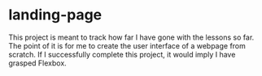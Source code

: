 # landing-page

This project is meant to track how far I have gone with the lessons so far. The point of it is for me to create the user interface of a webpage from scratch. If I successfully complete this project, it would imply I have grasped Flexbox.
      
      